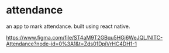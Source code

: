 # attendance

an app to mark attendance. built using react native.

https://www.figma.com/file/ST4aM9T2GBqu5HGj6WeJQL/NITC-Attendance?node-id=0%3A1&t=Zds01DpiVrHC4DH1-1
